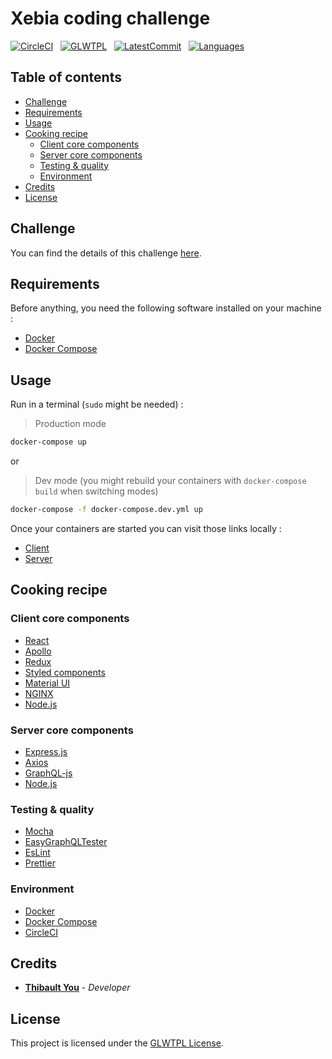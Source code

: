 # Xebia coding challenge

[![CircleCI](https://circleci.com/gh/thibaultyou/xebia-library.svg?style=svg)](https://circleci.com/gh/thibaultyou/xebia-library) &nbsp; [![GLWTPL](https://img.shields.io/badge/license-GLWTPL-blue.svg)](https://github.com/me-shaon/GLWTPL) &nbsp; [![LatestCommit](https://img.shields.io/github/last-commit/thibaultyou/xebia-library.svg)](https://github.com/thibaultyou/xebia-library) &nbsp; [![Languages](https://img.shields.io/github/languages/top/thibaultyou/xebia-library.svg)](https://github.com/thibaultyou/xebia-library)

## Table of contents

<!-- toc -->

- [Challenge](#challenge)
- [Requirements](#requirements)
- [Usage](#usage)
- [Cooking recipe](#cooking-recipe)
  * [Client core components](#client-core-components)
  * [Server core components](#server-core-components)
  * [Testing & quality](#testing--quality)
  * [Environment](#environment)
- [Credits](#credits)
- [License](#license)

<!-- tocstop -->

## Challenge

You can find the details of this challenge [here](https://github.com/xebia-france/recruitment-tests/blob/master/ExerciceFront.md).

## Requirements

Before anything, you need the following software installed on your machine :

- [Docker](https://docs.docker.com/engine/installation/)
- [Docker Compose](https://docs.docker.com/compose/install/)

## Usage

Run in a terminal (`sudo` might be needed) :

> Production mode

```sh
docker-compose up
```

or

> Dev mode (you might rebuild your containers with `docker-compose build` when switching modes)

```sh
docker-compose -f docker-compose.dev.yml up
```

Once your containers are started you can visit those links locally :

- [Client](http://localhost:3000)
- [Server](http://localhost:5000)

## Cooking recipe

### Client core components

- [React](https://github.com/facebook/react)
- [Apollo](https://github.com/apollographql/apollo-client)
- [Redux](https://github.com/reduxjs/redux)
- [Styled components](https://github.com/styled-components/styled-components)
- [Material UI](https://github.com/mui-org/material-ui)
- [NGINX](https://github.com/nginx/nginx)
- [Node.js](https://github.com/nodejs/node)

### Server core components

- [Express.js](https://github.com/expressjs/express)
- [Axios](https://github.com/axios/axios)
- [GraphQL-js](https://github.com/graphql/graphql-js)
- [Node.js](https://github.com/nodejs/node)

### Testing & quality

- [Mocha](https://github.com/mochajs/mocha)
- [EasyGraphQLTester](https://github.com/EasyGraphQL/easygraphql-tester)
- [EsLint](https://github.com/eslint/eslint)
- [Prettier](https://github.com/prettier/prettier)

### Environment

- [Docker](https://www.docker.com/)
- [Docker Compose](https://docs.docker.com/compose/)
- [CircleCI](https://circleci.com/)

## Credits

- **[Thibault You](mailto:thibaultyou@gmail.com)** - _Developer_

## License

This project is licensed under the [GLWTPL License](./LICENSE.md).
